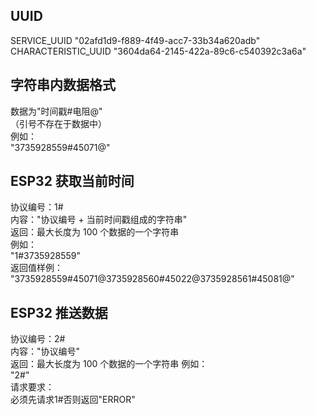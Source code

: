 ## UUID

SERVICE_UUID        "02afd1d9-f889-4f49-acc7-33b34a620adb"  
CHARACTERISTIC_UUID "3604da64-2145-422a-89c6-c540392c3a6a"

## 字符串内数据格式

数据为"时间戳#电阻@"  
（引号不存在于数据中）  
例如：  
"3735928559#45071@"

## ESP32 获取当前时间

协议编号：1#  
内容："协议编号 + 当前时间戳组成的字符串"  
返回：最大长度为 100 个数据的一个字符串  
例如：  
"1#3735928559"  
返回值样例：  
"3735928559#45071@3735928560#45022@3735928561#45081@"

## ESP32 推送数据

协议编号：2#  
内容："协议编号"  
返回：最大长度为 100 个数据的一个字符串 
例如：  
"2#"  
请求要求：  
必须先请求1#否则返回"ERROR"